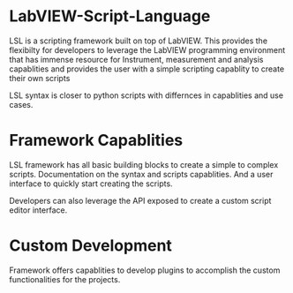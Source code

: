# LabVIEW-Script-Language
LSL is a scripting framework built on top of LabVIEW. This provides the flexibilty for developers to leverage the LabVIEW programming environment that has immense resource for Instrument, measurement and analysis capablities and provides the user with a simple scripting capablity to create their own scripts

LSL syntax is closer to python scripts with differnces in capablities and use cases.

# Framework Capablities
LSL framework has all basic building blocks to create a simple to complex scripts. Documentation on the syntax and scripts capablities. And a user interface to quickly start creating the scripts.

Developers can also leverage the API exposed to create a custom script editor interface.

# Custom Development
Framework offers capablities to develop plugins to accomplish the custom functionalities for the projects.
